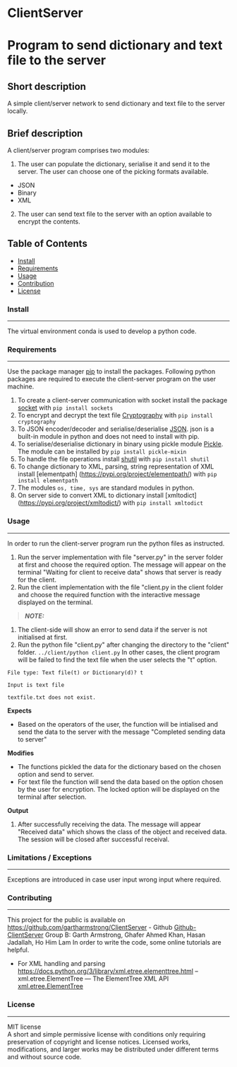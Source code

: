 # ClientServer
# Program to send dictionary and text file to the server

## Short description
A simple client/server network to send dictionary and text file to the server locally. 

## Brief description
A client/server program comprises two modules:
1. The user can populate the dictionary, serialise it and send it to the server. The user can choose
one of the picking formats available.
* JSON
* Binary
* XML
2. The user can send text file to the server with an option available to encrypt the contents.


## Table of Contents
- [Install](#install)
- [Requirements](#requirements)
- [Usage](#usage)
- [Contribution](#contribution)
- [License](#license)

### Install
***
The virtual environment conda is used to develop a python code.
### Requirements
***
Use the package manager [pip](https://pip.pypa.io/en/stable/) to install the packages. Following python packages are required to execute the client-server program on the user machine.
1. To create a client-server communication with socket install the package [socket](https://pypi.org/project/sockets/) with ``` pip install sockets ```
2. To encrypt and decrypt the text file [Cryptography](https://cryptography.io/en/latest/fernet/) with ``` pip install cryptography ```
3. To JSON encoder/decoder and serialise/deserialise [JSON](https://docs.python.org/3/library/json.html#). json is a built-in module in python and does not need to install with pip.
4. To serialise/deserialise dictionary in binary using pickle module [Pickle](https://docs.python.org/3/library/pickle.html). The module can be installed by ``` pip install pickle-mixin ```
5. To handle the file operations install [shutil](https://docs.python.org/3/library/shutil.html) with ``` pip install shutil ```
6. To change dictionary to XML, parsing, string representation of XML install [elementpath] (https://pypi.org/project/elementpath/) with ``` pip install elementpath ```
7. The modules ``` os, time, sys ``` are standard modules in python. 
8. On server side to convert XML to dictionary install [xmltodict] (https://pypi.org/project/xmltodict/) with ``` pip install xmltodict ```

### Usage
***
In order to run the client-server program run the python files as instructed.
1. Run the server implementation with file "server.py" in the server folder at first and choose the required option. The message will appear on the terminal "Waiting for client to receive data" shows that server is ready for the client.
2. Run the client implementation with the file "client.py in the client folder and choose the required function with the interactive message displayed on the terminal.
> **_NOTE:_** 
1. The client-side will show an error to send data if the server is not initialised at first.
2. Run the python file "client.py" after changing the directory to the "client" folder. ``` ../client/python client.py ``` 
In other cases, the client program will be failed to find the text file when the user selects the "t" option.

``` File type: Text file(t) or Dictionary(d)? t ```

```Input is text file```

```textfile.txt does not exist. ```

**Expects**
* Based on the operators of the user, the function will be intialised and send the data to the server with the message "Completed sending data to server"

**Modifies**
* The functions pickled the data for the dictionary based on the chosen option and send to server. 
* For text file the function will send the data based on the option chosen by the user for encryption. The locked option will be displayed on the terminal after selection.    

**Output**
1. After successfully receiving the data. The message will appear "Received data" which shows the class of the object and received data. The session will be closed after successful receival. 

### Limitations / Exceptions
***
Exceptions are introduced in case user input wrong input where required.


### Contributing
***
This project for the public is available on https://github.com/gartharmstrong/ClientServer - Github [Github-ClientServer](https://github.com/gartharmstrong/ClientServer)
Group B: Garth Armstrong, Ghafer Ahmed Khan, Hasan Jadallah, Ho Him Lam
In order to write the code, some online tutorials are helpful. 
* For XML handling and parsing https://docs.python.org/3/library/xml.etree.elementtree.html – xml.etree.ElementTree — The ElementTree XML API [xml.etree.ElementTree](https://docs.python.org/3/library/xml.etree.elementtree.html)  
 

### License
***
MIT license  
A short and simple permissive license with conditions only requiring preservation of copyright and license notices. Licensed works, modifications, and larger works may be distributed under different terms and without source code.

